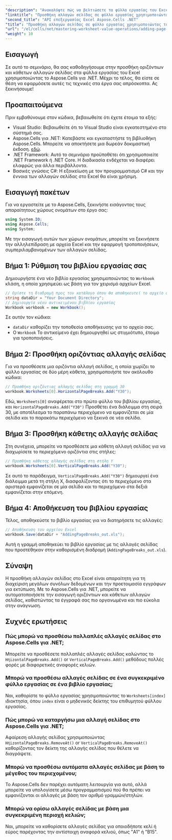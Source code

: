 ```yaml
---
"description": "Ανακαλύψτε πώς να βελτιώσετε τα φύλλα εργασίας του Excel προσθέτοντας αποτελεσματικά οριζόντιες και κάθετες αλλαγές σελίδας χρησιμοποιώντας το Aspose.Cells για .NET. Αυτός ο ολοκληρωμένος οδηγός σας καθοδηγεί στα απαραίτητα βήματα ρύθμισης και κωδικοποίησης."
"linktitle": "Προσθήκη αλλαγών σελίδας σε φύλλο εργασίας χρησιμοποιώντας το Aspose.Cells"
"second_title": "API επεξεργασίας Excel Aspose.Cells .NET"
"title": "Προσθήκη αλλαγών σελίδας σε φύλλο εργασίας χρησιμοποιώντας το Aspose.Cells"
"url": "/el/cells/net/mastering-worksheet-value-operations/adding-page-breaks/"
"weight": 10
---
```


## Εισαγωγή

Σε αυτό το σεμινάριο, θα σας καθοδηγήσουμε στην προσθήκη οριζόντιων και κάθετων αλλαγών σελίδας στα φύλλα εργασίας του Excel χρησιμοποιώντας το Aspose.Cells για .NET. Μέχρι το τέλος, θα είστε σε θέση να εφαρμόσετε αυτές τις τεχνικές στα έργα σας απρόσκοπτα. Ας ξεκινήσουμε!

## Προαπαιτούμενα
Πριν εμβαθύνουμε στον κώδικα, βεβαιωθείτε ότι έχετε έτοιμα τα εξής:
- Visual Studio: Βεβαιωθείτε ότι το Visual Studio είναι εγκατεστημένο στο σύστημά σας.
- Aspose.Cells για .NET: Κατεβάστε και εγκαταστήστε τη βιβλιοθήκη Aspose.Cells. Μπορείτε να αποκτήσετε μια δωρεάν δοκιμαστική έκδοση. [εδώ](https://releases.aspose.com/cells/net/).
- .NET Framework: Αυτό το σεμινάριο προϋποθέτει ότι χρησιμοποιείτε .NET Framework ή .NET Core. Η διαδικασία ενδέχεται να διαφέρει ελαφρώς για άλλα περιβάλλοντα.
- Βασικές γνώσεις C#: Η εξοικείωση με τον προγραμματισμό C# και την έννοια των αλλαγών σελίδας στο Excel θα είναι χρήσιμη.

## Εισαγωγή πακέτων
Για να εργαστείτε με το Aspose.Cells, ξεκινήστε εισάγοντας τους απαραίτητους χώρους ονομάτων στο έργο σας:

```csharp
using System.IO;
using Aspose.Cells;
using System;
```

Με την εισαγωγή αυτών των χώρων ονομάτων, μπορείτε να ξεκινήσετε την αλληλεπίδραση με αρχεία Excel και την εφαρμογή τροποποιήσεων, συμπεριλαμβανομένων των αλλαγών σελίδας.

## Βήμα 1: Ρύθμιση του βιβλίου εργασίας σας
Δημιουργήστε ένα νέο βιβλίο εργασίας χρησιμοποιώντας το `Workbook` κλάση, η οποία χρησιμεύει ως βάση για τον χειρισμό αρχείων Excel.

```csharp
// Ορίστε τη διαδρομή προς τον κατάλογο όπου θα αποθηκευτεί το αρχείο σας
string dataDir = "Your Document Directory";
// Δημιουργία νέου αντικειμένου βιβλίου εργασίας
Workbook workbook = new Workbook();
```
Σε αυτόν τον κώδικα:
- `dataDir` καθορίζει την τοποθεσία αποθήκευσης για το αρχείο σας.
- Ο `Workbook` Το αντικείμενο έχει δημιουργηθεί ως στιγμιότυπο, έτοιμο για τροποποιήσεις.

## Βήμα 2: Προσθήκη οριζόντιας αλλαγής σελίδας
Για να προσθέσετε μια οριζόντια αλλαγή σελίδας, η οποία χωρίζει το φύλλο εργασίας σε δύο μέρη κάθετα, χρησιμοποιήστε τον ακόλουθο κώδικα:

```csharp
// Προσθήκη οριζόντιας αλλαγής σελίδας στη γραμμή 30
workbook.Worksheets[0].HorizontalPageBreaks.Add("Y30");
```
Εδώ, `Worksheets[0]` αναφέρεται στο πρώτο φύλλο του βιβλίου εργασίας, και `HorizontalPageBreaks.Add("Y30")` Προσθέτει ένα διάλειμμα στη σειρά 30, με αποτέλεσμα το παραπάνω περιεχόμενο να εμφανίζεται σε μία σελίδα και το παρακάτω περιεχόμενο να ξεκινά σε νέα σελίδα.

## Βήμα 3: Προσθήκη κάθετης αλλαγής σελίδας
Στη συνέχεια, μπορείτε να προσθέσετε μια κάθετη αλλαγή σελίδας για να διαχωρίσετε το περιεχόμενο οριζόντια στις στήλες:

```csharp
// Προσθήκη κάθετης αλλαγής σελίδας στη στήλη Y
workbook.Worksheets[0].VerticalPageBreaks.Add("Y30");
```
Σε αυτό το παράδειγμα, `VerticalPageBreaks.Add("Y30")` δημιουργεί ένα διάλειμμα μετά τη στήλη X, διασφαλίζοντας ότι το περιεχόμενο στα αριστερά εμφανίζεται σε μία σελίδα και το περιεχόμενο στα δεξιά εμφανίζεται στην επόμενη.

## Βήμα 4: Αποθήκευση του βιβλίου εργασίας
Τέλος, αποθηκεύστε το βιβλίο εργασίας για να διατηρήσετε τις αλλαγές:

```csharp
// Αποθήκευση του αρχείου Excel
workbook.Save(dataDir + "AddingPageBreaks_out.xls");
```
Αυτή η γραμμή αποθηκεύει το βιβλίο εργασίας με τις αλλαγές σελίδας που προστέθηκαν στην καθορισμένη διαδρομή (`AddingPageBreaks_out.xls`).

## Σύναψη
Η προσθήκη αλλαγών σελίδας στο Excel είναι απαραίτητη για τη διαχείριση μεγάλων συνόλων δεδομένων και την προετοιμασία εγγράφων για εκτύπωση. Με το Aspose.Cells για .NET, μπορείτε να αυτοματοποιήσετε την εισαγωγή οριζόντιων και κάθετων αλλαγών σελίδας, καθιστώντας τα έγγραφά σας πιο οργανωμένα και πιο εύκολα στην ανάγνωση.

## Συχνές ερωτήσεις

### Πώς μπορώ να προσθέσω πολλαπλές αλλαγές σελίδας στο Aspose.Cells για .NET;
Μπορείτε να προσθέσετε πολλαπλές αλλαγές σελίδας καλώντας το `HήizontalPageBreaks.Add()` or `VerticalPageBreaks.Add()` μεθόδους πολλές φορές με διαφορετικές αναφορές κελιών.

### Μπορώ να προσθέσω αλλαγές σελίδας σε ένα συγκεκριμένο φύλλο εργασίας σε ένα βιβλίο εργασίας;
Ναι, καθορίστε το φύλλο εργασίας χρησιμοποιώντας το `Worksheets[index]` ιδιοκτησία, όπου `index` είναι ο μηδενικός δείκτης του επιθυμητού φύλλου εργασίας.

### Πώς μπορώ να καταργήσω μια αλλαγή σελίδας στο Aspose.Cells για .NET;
Αφαίρεση αλλαγής σελίδας χρησιμοποιώντας `HήizontalPageBreaks.RemoveAt()` or `VerticalPageBreaks.RemoveAt()` καθορίζοντας τον δείκτη της αλλαγής σελίδας που θέλετε να διαγράψετε.

### Μπορώ να προσθέσω αυτόματα αλλαγές σελίδας με βάση το μέγεθος του περιεχομένου;
Το Aspose.Cells δεν παρέχει αυτόματη λειτουργία για αυτό, αλλά μπορείτε να υπολογίσετε μέσω προγραμματισμού πού θα πρέπει να εμφανίζονται οι αλλαγές με βάση τον αριθμό γραμμών/στηλών.

### Μπορώ να ορίσω αλλαγές σελίδας με βάση μια συγκεκριμένη περιοχή κελιών;
Ναι, μπορείτε να καθορίσετε αλλαγές σελίδας για οποιοδήποτε κελί ή εύρος παρέχοντας την αντίστοιχη αναφορά κελιού, όπως "A1" ή "B15".